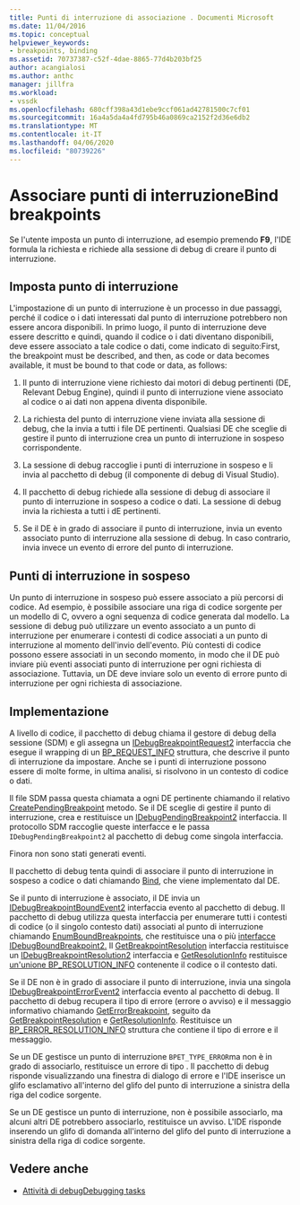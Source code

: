 ```yaml
---
title: Punti di interruzione di associazione . Documenti Microsoft
ms.date: 11/04/2016
ms.topic: conceptual
helpviewer_keywords:
- breakpoints, binding
ms.assetid: 70737387-c52f-4dae-8865-77d4b203bf25
author: acangialosi
ms.author: anthc
manager: jillfra
ms.workload:
- vssdk
ms.openlocfilehash: 680cff398a43d1ebe9ccf061ad42781500c7cf01
ms.sourcegitcommit: 16a4a5da4a4fd795b46a0869ca2152f2d36e6db2
ms.translationtype: MT
ms.contentlocale: it-IT
ms.lasthandoff: 04/06/2020
ms.locfileid: "80739226"
---
```

# <a name="bind-breakpoints"></a>Associare punti di interruzioneBind breakpoints
Se l'utente imposta un punto di interruzione, ad esempio premendo **F9**, l'IDE formula la richiesta e richiede alla sessione di debug di creare il punto di interruzione.

## <a name="set-a-breakpoint"></a>Imposta punto di interruzione
 L'impostazione di un punto di interruzione è un processo in due passaggi, perché il codice o i dati interessati dal punto di interruzione potrebbero non essere ancora disponibili. In primo luogo, il punto di interruzione deve essere descritto e quindi, quando il codice o i dati diventano disponibili, deve essere associato a tale codice o dati, come indicato di seguito:First, the breakpoint must be described, and then, as code or data becomes available, it must be bound to that code or data, as follows:

1. Il punto di interruzione viene richiesto dai motori di debug pertinenti (DE, Relevant Debug Engine), quindi il punto di interruzione viene associato al codice o ai dati non appena diventa disponibile.

2. La richiesta del punto di interruzione viene inviata alla sessione di debug, che la invia a tutti i file DE pertinenti. Qualsiasi DE che sceglie di gestire il punto di interruzione crea un punto di interruzione in sospeso corrispondente.

3. La sessione di debug raccoglie i punti di interruzione in sospeso e li invia al pacchetto di debug (il componente di debug di Visual Studio).

4. Il pacchetto di debug richiede alla sessione di debug di associare il punto di interruzione in sospeso a codice o dati. La sessione di debug invia la richiesta a tutti i dE pertinenti.

5. Se il DE è in grado di associare il punto di interruzione, invia un evento associato punto di interruzione alla sessione di debug. In caso contrario, invia invece un evento di errore del punto di interruzione.

## <a name="pending-breakpoints"></a>Punti di interruzione in sospeso
 Un punto di interruzione in sospeso può essere associato a più percorsi di codice. Ad esempio, è possibile associare una riga di codice sorgente per un modello di C, ovvero a ogni sequenza di codice generata dal modello. La sessione di debug può utilizzare un evento associato a un punto di interruzione per enumerare i contesti di codice associati a un punto di interruzione al momento dell'invio dell'evento. Più contesti di codice possono essere associati in un secondo momento, in modo che il DE può inviare più eventi associati punto di interruzione per ogni richiesta di associazione. Tuttavia, un DE deve inviare solo un evento di errore punto di interruzione per ogni richiesta di associazione.

## <a name="implementation"></a>Implementazione
 A livello di codice, il pacchetto di debug chiama il gestore di debug della sessione (SDM) e gli assegna un [IDebugBreakpointRequest2](../../extensibility/debugger/reference/idebugbreakpointrequest2.md) interfaccia che esegue il wrapping di un [BP_REQUEST_INFO](../../extensibility/debugger/reference/bp-request-info.md) struttura, che descrive il punto di interruzione da impostare. Anche se i punti di interruzione possono essere di molte forme, in ultima analisi, si risolvono in un contesto di codice o dati.

 Il file SDM passa questa chiamata a ogni DE pertinente chiamando il relativo [CreatePendingBreakpoint](../../extensibility/debugger/reference/idebugengine2-creatependingbreakpoint.md) metodo. Se il DE sceglie di gestire il punto di interruzione, crea e restituisce un [IDebugPendingBreakpoint2](../../extensibility/debugger/reference/idebugpendingbreakpoint2.md) interfaccia. Il protocollo SDM raccoglie queste interfacce e le passa `IDebugPendingBreakpoint2` al pacchetto di debug come singola interfaccia.

 Finora non sono stati generati eventi.

 Il pacchetto di debug tenta quindi di associare il punto di interruzione in sospeso a codice o dati chiamando [Bind](../../extensibility/debugger/reference/idebugpendingbreakpoint2-bind.md), che viene implementato dal DE.

 Se il punto di interruzione è associato, il DE invia un [IDebugBreakpointBoundEvent2](../../extensibility/debugger/reference/idebugbreakpointboundevent2.md) interfaccia evento al pacchetto di debug. Il pacchetto di debug utilizza questa interfaccia per enumerare tutti i contesti di codice (o il singolo contesto dati) associati al punto di interruzione chiamando [EnumBoundBreakpoints](../../extensibility/debugger/reference/idebugbreakpointboundevent2-enumboundbreakpoints.md), che restituisce una o più [interfacce IDebugBoundBreakpoint2.](../../extensibility/debugger/reference/idebugboundbreakpoint2.md) Il [GetBreakpointResolution](../../extensibility/debugger/reference/idebugboundbreakpoint2-getbreakpointresolution.md) interfaccia restituisce un [IDebugBreakpointResolution2](../../extensibility/debugger/reference/idebugbreakpointresolution2.md) interfaccia e [GetResolutionInfo](../../extensibility/debugger/reference/idebugbreakpointresolution2-getresolutioninfo.md) restituisce [un'unione BP_RESOLUTION_INFO](../../extensibility/debugger/reference/bp-resolution-info.md) contenente il codice o il contesto dati.

 Se il DE non è in grado di associare il punto di interruzione, invia una singola [IDebugBreakpointErrorEvent2](../../extensibility/debugger/reference/idebugbreakpointerrorevent2.md) interfaccia evento al pacchetto di debug. Il pacchetto di debug recupera il tipo di errore (errore o avviso) e il messaggio informativo chiamando [GetErrorBreakpoint](../../extensibility/debugger/reference/idebugbreakpointerrorevent2-geterrorbreakpoint.md), seguito da [GetBreakpointResolution](../../extensibility/debugger/reference/idebugerrorbreakpoint2-getbreakpointresolution.md) e [GetResolutionInfo](../../extensibility/debugger/reference/idebugerrorbreakpointresolution2-getresolutioninfo.md). Restituisce un [BP_ERROR_RESOLUTION_INFO](../../extensibility/debugger/reference/bp-error-resolution-info.md) struttura che contiene il tipo di errore e il messaggio.

 Se un DE gestisce un punto di interruzione `BPET_TYPE_ERROR`ma non è in grado di associarlo, restituisce un errore di tipo . Il pacchetto di debug risponde visualizzando una finestra di dialogo di errore e l'IDE inserisce un glifo esclamativo all'interno del glifo del punto di interruzione a sinistra della riga del codice sorgente.

 Se un DE gestisce un punto di interruzione, non è possibile associarlo, ma alcuni altri DE potrebbero associarlo, restituisce un avviso. L'IDE risponde inserendo un glifo di domanda all'interno del glifo del punto di interruzione a sinistra della riga di codice sorgente.

## <a name="see-also"></a>Vedere anche
- [Attività di debugDebugging tasks](../../extensibility/debugger/debugging-tasks.md)
